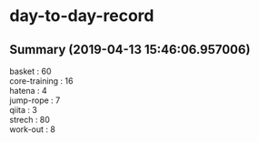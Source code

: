 # day-to-day-record  
## Summary  (2019-04-13 15:46:06.957006)  
basket : 60  
core-training : 16  
hatena : 4  
jump-rope : 7  
qiita : 3  
strech : 80  
work-out : 8  
